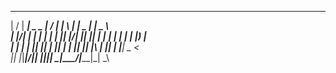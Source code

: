  __  __ _____ ____ ___ __  __ ___ _   _ ____  _____ ____      
|  \/  | ____|  _ \_ _|  \/  |_ _| \ | |  _ \| ____|  _ \     
| |\/| |  _| | | | | || |\/| || ||  \| | | | |  _| | |_) |    
| |  | | |___| |_| | || |  | || || |\  | |_| | |___|  _ <    
|_|  |_|_____|____/___|_|  |_|___|_| \_|____/|_____|_| \_\    
